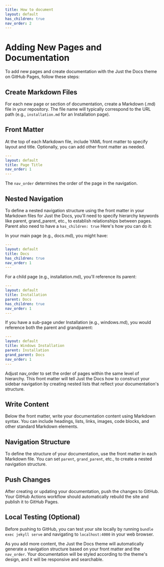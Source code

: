 ```yaml
---
title: How to document
layout: default
has_children: true
nav_order: 2
---
```


# Adding New Pages and Documentation

To add new pages and create documentation with the Just the Docs theme on GitHub Pages, follow these steps:

## Create Markdown Files

For each new page or section of documentation, create a Markdown (.md) file in your repository. The file name will typically correspond to the URL path (e.g., `installation.md` for an Installation page).

## Front Matter

At the top of each Markdown file, include YAML front matter to specify layout and title. Optionally, you can add other front matter as needed.

```yaml
---
layout: default
title: Page Title
nav_order: 1
---
```

The `nav_order` determines the order of the page in the navigation.

## Nested Navigation
To define a nested navigation structure using the front matter in your Markdown files for Just the Docs, you'll need to specify hierarchy keywords like parent, grand_parent, etc., to establish relationships between pages. Parent also need to have a `has_children: true` Here's how you can do it:

In your main page (e.g., docs.md), you might have:

```yaml
---
layout: default
title: Docs
has_children: true
nav_order: 1
---
```
For a child page (e.g., installation.md), you'll reference its parent:

```yaml
---
layout: default
title: Installation
parent: Docs
has_children: true
nav_order: 1
---
```
If you have a sub-page under Installation (e.g., windows.md), you would reference both the parent and grandparent:

```yaml
---
layout: default
title: Windows Installation
parent: Installation
grand_parent: Docs
nav_order: 1
---
```
Adjust nav_order to set the order of pages within the same level of hierarchy. This front matter will tell Just the Docs how to construct your sidebar navigation by creating nested lists that reflect your documentation's structure.

## Write Content

Below the front matter, write your documentation content using Markdown syntax. You can include headings, lists, links, images, code blocks, and other standard Markdown elements.

## Navigation Structure

To define the structure of your documentation, use the front matter in each Markdown file. You can set `parent`, `grand_parent`, etc., to create a nested navigation structure.

## Push Changes

After creating or updating your documentation, push the changes to GitHub. Your GitHub Actions workflow should automatically rebuild the site and publish it to GitHub Pages.

## Local Testing (Optional)

Before pushing to GitHub, you can test your site locally by running `bundle exec jekyll serve` and navigating to `localhost:4000` in your web browser.

As you add more content, the Just the Docs theme will automatically generate a navigation structure based on your front matter and the `nav_order`. Your documentation will be styled according to the theme's design, and it will be responsive and searchable.
